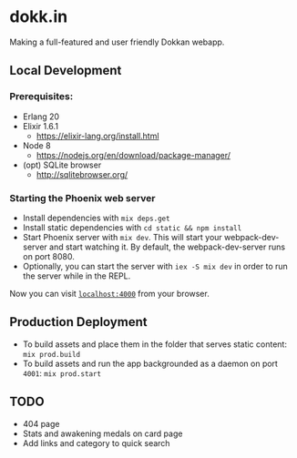 # dokk.in

Making a full-featured and user friendly Dokkan webapp.

## Local Development

### Prerequisites:

  - Erlang 20
  - Elixir 1.6.1
    - https://elixir-lang.org/install.html
  - Node 8
    - https://nodejs.org/en/download/package-manager/
  - (opt) SQLite browser
    - http://sqlitebrowser.org/

### Starting the Phoenix web server

  - Install dependencies with `mix deps.get`
  - Install static dependencies with `cd static && npm install`
  - Start Phoenix server with `mix dev`. This will start your webpack-dev-server and start watching it. By default, the webpack-dev-server runs on port 8080.
  - Optionally, you can start the server with `iex -S mix dev` in order to run the server while in the REPL.

Now you can visit [`localhost:4000`](http://localhost:4000) from your browser.

## Production Deployment

- To build assets and place them in the folder that serves static content: `mix prod.build`
- To build assets and run the app backgrounded as a daemon on port `4001`: `mix prod.start`

## TODO

- 404 page
- Stats and awakening medals on card page
- Add links and category to quick search
